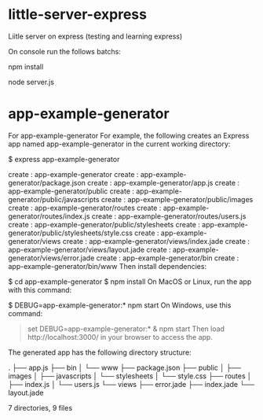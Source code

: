 # little-server-express
Liitle server on express (testing and learning express)

On console run the follows batchs:

npm install

node server.js

# app-example-generator
For app-example-generator
For example, the following creates an Express app named app-example-generator in the current working directory:

$ express app-example-generator

   create : app-example-generator
   create : app-example-generator/package.json
   create : app-example-generator/app.js
   create : app-example-generator/public
   create : app-example-generator/public/javascripts
   create : app-example-generator/public/images
   create : app-example-generator/routes
   create : app-example-generator/routes/index.js
   create : app-example-generator/routes/users.js
   create : app-example-generator/public/stylesheets
   create : app-example-generator/public/stylesheets/style.css
   create : app-example-generator/views
   create : app-example-generator/views/index.jade
   create : app-example-generator/views/layout.jade
   create : app-example-generator/views/error.jade
   create : app-example-generator/bin
   create : app-example-generator/bin/www
Then install dependencies:

$ cd app-example-generator
$ npm install
On MacOS or Linux, run the app with this command:

$ DEBUG=app-example-generator:* npm start
On Windows, use this command:

> set DEBUG=app-example-generator:* & npm start
Then load http://localhost:3000/ in your browser to access the app.

The generated app has the following directory structure:

.
├── app.js
├── bin
│   └── www
├── package.json
├── public
│   ├── images
│   ├── javascripts
│   └── stylesheets
│       └── style.css
├── routes
│   ├── index.js
│   └── users.js
└── views
    ├── error.jade
    ├── index.jade
    └── layout.jade

7 directories, 9 files
